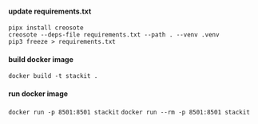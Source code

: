 #### update requirements.txt
```shell
pipx install creosote
creosote --deps-file requirements.txt --path . --venv .venv
pip3 freeze > requirements.txt
```

#### build docker image
`docker build -t stackit .`

#### run docker image

`docker run -p 8501:8501 stackit`
`docker run --rm -p 8501:8501 stackit`
